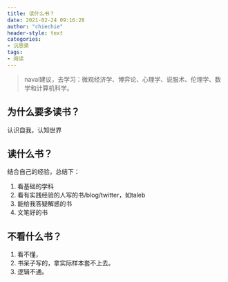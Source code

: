 ```yaml
---
title: 读什么书？
date: 2021-02-24 09:16:28
author: "chiechie"
header-style: text
categories: 
- 沉思录
tags:
- 阅读
---
```



> naval建议，去学习：微观经济学、博弈论、心理学、说服术、伦理学、数学和计算机科学。

## 为什么要多读书？

认识自我，认知世界

## 读什么书？

结合自己的经验，总结下：

1. 看基础的学科
2. 看有实践经验的人写的书/blog/twitter，如taleb
3. 能给我答疑解惑的书
4. 文笔好的书

## 不看什么书？

1. 看不懂，
2. 书呆子写的，拿实际样本套不上去。
3. 逻辑不通。
